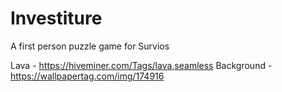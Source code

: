 # Investiture
A first person puzzle game for Survios

Lava - https://hiveminer.com/Tags/lava,seamless
Background - https://wallpapertag.com/img/174916